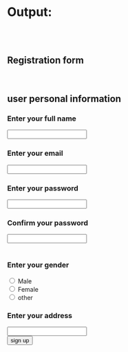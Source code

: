 <!DOCTYPE html>
<html lang="en">
<head>
    <meta charset="UTF-8">
    <meta name="viewport" content="width=, initial-scale=1.0">
    <title>Form</title>
</head>
<body>
    <h1>Output:</h1>
    <br>
    <br>
    <form action="">
        <h2>Registration form</h2>
        <br>
        <h2>user personal information</h2>
        <h3>Enter your full name</h3>
        <input type="text">
        <br>
        <h3>Enter your email</h3>
        <input type="email">
        <br>
        <h3>Enter your password</h3>
        <input type="password">
        <br>
        <h3>Confirm your password</h3>
        <input type="password">
        <br>
        <br>
        <h3>Enter your gender</h3>
        <input type="radio" name="gender" id="Male" >
        <label for="Male">Male</label>
        <br>
        <input type="radio" name="gender" id="Female" >
        <label for="Female">Female</label>
        <br>
        <input type="radio" name="gender" id="other" >
        <label for="other">other</label>
         <br>
         <h3>Enter your address</h3>
         <input type="address">
         <br>
         <button>sign up</button>
    </form>
</body>
</html>
